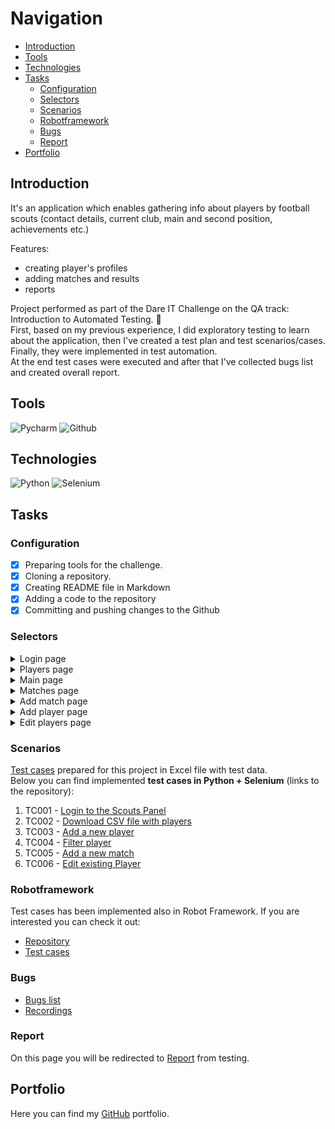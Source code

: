 # Navigation

* [Introduction](#introduction)
* [Tools](#tools)
* [Technologies](#technologies)
* [Tasks](#tasks)
  - [Configuration](#configuration)
  - [Selectors](#selectors)
  - [Scenarios](#scenarios)
  - [Robotframework](#robotframework)
  - [Bugs](#bugs)
  - [Report](#report)
* [Portfolio](#portfolio)


<a name='introduction'></a>
## Introduction

It's an application which enables gathering info about players by football scouts (contact details, current club, main and second position, achievements etc.)

Features:

- creating player's profiles
- adding matches and results
- reports <p>

Project performed as part of the Dare IT Challenge on the QA track: Introduction to Automated Testing. 💪
<br/>First, based on my previous experience, I did exploratory testing to learn about the application, then I've created a test plan and test scenarios/cases.
<br/>Finally, they were implemented in test automation.
<br/>At the end test cases were executed and after that I've collected bugs list and created overall report.

<a name='tools'></a>
## Tools

<img alt="Pycharm" src="https://img.shields.io/badge/PyCharm-000000.svg?&style=for-the-badge&logo=PyCharm&logoColor=white"/> <img alt="Github" src="https://img.shields.io/badge/GitHub-100000?style=for-the-badge&logo=github&logoColor=white"/> 
<a name='technologies'></a>

## Technologies

<img alt="Python" src="https://img.shields.io/badge/Python-FFD43B?style=for-the-badge&logo=python&logoColor=blue"/> <img alt="Selenium" src="https://img.shields.io/badge/Selenium-43B02A?style=for-the-badge&logo=Selenium&logoColor=white"/>
<a name='tasks'></a>

## Tasks
<a name='configuration'></a>

### Configuration

- [x] Preparing tools for the challenge. 
- [x] Cloning a repository.
- [x] Creating README file in Markdown
- [x] Adding a code to the repository
- [x] Committing and pushing changes to the Github 
<a name='selectors'></a>
### Selectors

<a name='selectors'></a>
<details>
<summary>Login page</summary>
  
<br/>**Please note that these examples of selectors were only for training purposes, only some of them were used in the project**<br/>

> Direct link to the [Login page](https://github.com/rkarolina/Challenge_portfolio_karolina/blob/main/pages/login_page.py) with selectors and methods.

Examples of selectors found on [Scouts Panel login page](https://scouts-test.futbolkolektyw.pl/) <br/>

_Scouts Panel string_

1. Attribute selector (id)<br/>
```
   //*[@id="__next"]/form/div/div[1]/h5
```
2. Attribute selector (class) <br/>
```
   //*[contains(@class, "gutterBottom")]
```
3. Text match <br/>
```
   //*[text()="Scouts Panel"]
```

_Login input field_

1. Attribute selector (id) <br/>
```
//*[@id="login"]
```
2. Attribute selector (class) and (id)<br/>
```
//*[@class="MuiInputBase-input MuiInput-input"][@id="login"]
```
3. Attribute selector (input) <br/>
```
//input[@type="text"]<br/>
input[id="login"]
```

_Password input field_

1. Attribute selector (id) <br/>
```
   //*[@id="password"]
```
2. Attribute selector (input) <br/>
```
   //input[@type="password"]
   input[id="password"]
```
3. Attribute selector (class) and (id) <br/>
```
   //*[@class="MuiInputBase-input MuiInput-input"][@id="password"]
```

_Remind Password option_

1. Attribute selector (id)<br/>
```
   //*[@id="__next"]/form/div/div[1]/a
```
2. Attribute selector (class) <br/>
```
   //*[contains(@class, "colorPrimary")]
```
3. Other selectors (last) <br/>
```
   //*[last()][name()="a"]
```

_Displayed language option_

1. Attribute selector (id) <br/>

```
   //*[@id="__next"]/form/div/div[2]/div
```
2. Text match <br/>
```
   //*[text()="English" or text()="Polski"]
```
3. Attribute selector (class)<br/>
```
   //*[starts-with(@class, "MuiSelect-root MuiSelect-select")]
```

_Language change option (dropdown)_

1. Attribute selector (class)<br/>
```
   //*[@class= "MuiSelect-nativeInput"]
```
2. Attribute selector (id) <br/>
```
   //*[@id="__next"]/form/div/div[2]/div/input
```
3. Attribute selector (input)<br/>
```
   input[class= "MuiSelect-nativeInput"]
   input[value= "pl"]
```
_Sign in/Zaloguj button_

1. Attribute selector (id)<br/>
```
//*[@id="__next"]/form/div/div[2]/button/span[1]
```
2. Attribute selector (class)<br/>
```
//*[@class="MuiButton-label"]
```
3. Button<br/>
```
//button
```
</details>
<details>
<summary>Players page</summary>
<br/>
  
> Direct link to the [Players page](https://github.com/rkarolina/Challenge_portfolio_karolina/blob/main/pages/players.py) with selectors and methods.

</details>

<details>
<summary>Main page</summary>
<br/>
  
> Direct link to the [Dasboard page](https://github.com/rkarolina/Challenge_portfolio_karolina/blob/main/pages/dashboard.py) with selectors and methods.
</details>

<details>
<summary>Matches page</summary>
<br/>
  
> Direct link to the [Matches page](https://github.com/rkarolina/Challenge_portfolio_karolina/blob/main/pages/matches.py) with selectors and methods.
</details>

<details>
<summary>Add match page</summary>
<br/>
  
> Direct link to the [Add match page](https://github.com/rkarolina/Challenge_portfolio_karolina/blob/main/pages/add_match.py) with selectors and methods.
</details>

<details>
<summary>Add player page</summary>
<br/>
  
> Direct link to the [Add player page](https://github.com/rkarolina/Challenge_portfolio_karolina/blob/main/pages/add_a_player.py) with selectors and methods.

</details>
<details>
<summary>Edit players page</summary>
<br/>
  
> Direct link to the [Edit players page](https://github.com/rkarolina/Challenge_portfolio_karolina/blob/main/pages/edit_players.py) with selectors and methods.
</details>

<a name='scenarios'></a>
### Scenarios
[Test cases](https://1drv.ms/x/s!AiWhhxI_zHSDgtxvqCIUs10AwdYczw?e=RjVhSk) prepared for this project in Excel file with test data. <br/>
Below you can find implemented **test cases in Python + Selenium** (links to the repository):
1. TC001 - [Login to the Scouts Panel](https://github.com/rkarolina/Challenge_portfolio_karolina/blob/main/test_cases/login_to_the_system.py)
2. TC002 - [Download CSV file with players ](https://github.com/rkarolina/Challenge_portfolio_karolina/blob/main/test_cases/download_players_csv_list.py)
3. TC003 - [Add a new player](https://github.com/rkarolina/Challenge_portfolio_karolina/blob/main/test_cases/go_to_add_a_new_player.py)
4. TC004 - [Filter player](https://github.com/rkarolina/Challenge_portfolio_karolina/blob/main/test_cases/filter_player.py)
5. TC005 - [Add a new match](https://github.com/rkarolina/Challenge_portfolio_karolina/blob/main/test_cases/add_a_new_match.py)
6. TC006 - [Edit existing Player](https://github.com/rkarolina/Challenge_portfolio_karolina/blob/main/test_cases/go_to_edit_new_player.py)


<a name='robotframework'></a>
### Robotframework

Test cases has been implemented also in Robot Framework. If you are interested you can check it out:
- [Repository](https://github.com/rkarolina/robotframework_scoutpanel)
- [Test cases](https://github.com/rkarolina/robotframework_scoutpanel/blob/main/test_login_rf.robot)


<a name='bugs'></a>
### Bugs

- [Bugs list](https://docs.google.com/spreadsheets/d/18w4IjEA5mrVF7g3Sd0CvgxQZQvKs2Bft/edit#gid=1397049833)
- [Recordings](https://drive.google.com/drive/folders/1RSEK60i_cfWxJxVkaQcRkpO-BhqzUcYi)

<a name='report'></a>
### Report

On this page you will be redirected to [Report](https://docs.google.com/document/d/1InMpXbcKYLtR9AxborT0N25tK_TkcYiN/edit)  from testing.

<a name='portfolio'></a>
## Portfolio
Here you can find my [GitHub](https://github.com/rkarolina) portfolio.
